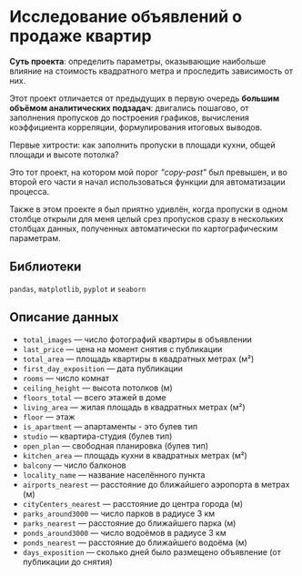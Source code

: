 # Исследование объявлений о продаже квартир

**Суть проекта**: определить параметры, оказывающие наибольше влияние на стоимость квадратного метра и проследить зависимость от них.

Этот проект отличается от предыдущих в первую очередь **большим объёмом аналитических подзадач**: двигались пошагово, от заполнения пропусков до построения графиков, вычисления коэффициента корреляции, формулирования итоговых выводов. 

Первые хитрости: как заполнить пропуски в площади кухни, общей площади и высоте потолка?

Это тот проект, на котором мой порог *"copy-past"* был превышен, и во второй его части я начал использоваться функции для автоматизации процесса. 

Также в этом проекте я был приятно удивлён, когда пропуски в одном столбце открыли для меня целый срез пропусков сразу в нескольких столбцах данных, полученных автоматически по картографическим параметрам.

## Библиотеки

`pandas`, `matplotlib`, `pyplot` и `seaborn`


## Описание данных
- `total_images` — число фотографий квартиры в объявлении
- `last_price` — цена на момент снятия с публикации
- `total_area` — площадь квартиры в квадратных метрах (м²)
- `first_day_exposition` — дата публикации
- `rooms` — число комнат
- `ceiling_height` — высота потолков (м)
- `floors_total` — всего этажей в доме
- `living_area` — жилая площадь в квадратных метрах (м²)
- `floor` — этаж
- `is_apartment` — апартаменты - это булев тип
- `studio` — квартира-студия (булев тип)
- `open_plan` — свободная планировка (булев тип)
- `kitchen_area` — площадь кухни в квадратных метрах (м²)
- `balcony` — число балконов
- `locality_name` — название населённого пункта
- `airports_nearest` — расстояние до ближайшего аэропорта в метрах (м)
- `cityCenters_nearest` — расстояние до центра города (м)
- `parks_around3000` — число парков в радиусе 3 км
- `parks_nearest` — расстояние до ближайшего парка (м)
- `ponds_around3000` — число водоёмов в радиусе 3 км
- `ponds_nearest` — расстояние до ближайшего водоёма (м)
- `days_exposition` — сколько дней было размещено объявление (от публикации до снятия)
